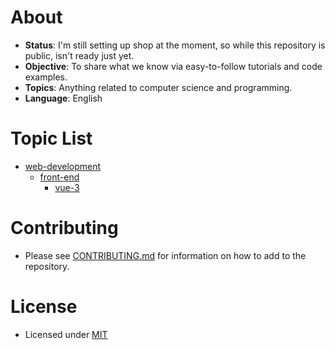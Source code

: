# About
- **Status**: I'm still setting up shop at the moment, so while this repository is public, isn't ready just yet.
- **Objective**: To share what we know via easy-to-follow tutorials and code examples.
- **Topics**: Anything related to computer science and programming. 
- **Language**: English

# Topic List
<!-- - [algorithms](algorithms)
  - [dynamic](algorithms/dynamic/)
    - [dijkstra-shortest-path](algorithms/dynamic/dijkstra-shortest-path/)
    - [knapsack-problem](algorithms/dynamic/knapsack-problem/)
  - [search](algorithms/search/)
    - [breadth-first](algorithms/search/breadth-first/)
    - [depth-first](algorithms/search/depth-first/) -->
- [web-development](web-development/)
  <!-- - [back-end](web-development/back-end/)
    - [django](web-development/back-end/django/)
    - [laravel](web-development/back-end/laravel) -->
  - [front-end](web-development/front-end/)
    <!-- - [react](web-development/front-end/react/) -->
    - [vue-3](web-development/front-end/vue-3)

# Contributing
- Please see [CONTRIBUTING.md](CONTRIBUTING.md) for information on how to add to the repository.

# License
- Licensed under [MIT](LICENSE)